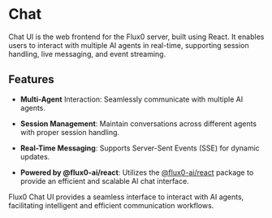 # Chat

Chat UI is the web frontend for the Flux0 server, built using React. It enables users to interact with multiple AI agents in real-time, supporting session handling, live messaging, and event streaming.

## Features

- **Multi-Agent** Interaction: Seamlessly communicate with multiple AI agents.

- **Session Management**: Maintain conversations across different agents with proper session handling.

- **Real-Time Messaging**: Supports Server-Sent Events (SSE) for dynamic updates.

- **Powered by @flux0-ai/react**: Utilizes the [@flux0-ai/react](https://github.com/flux0-ai/flux0-react) package to provide an efficient and scalable AI chat interface.

Flux0 Chat UI provides a seamless interface to interact with AI agents, facilitating intelligent and efficient communication workflows.
